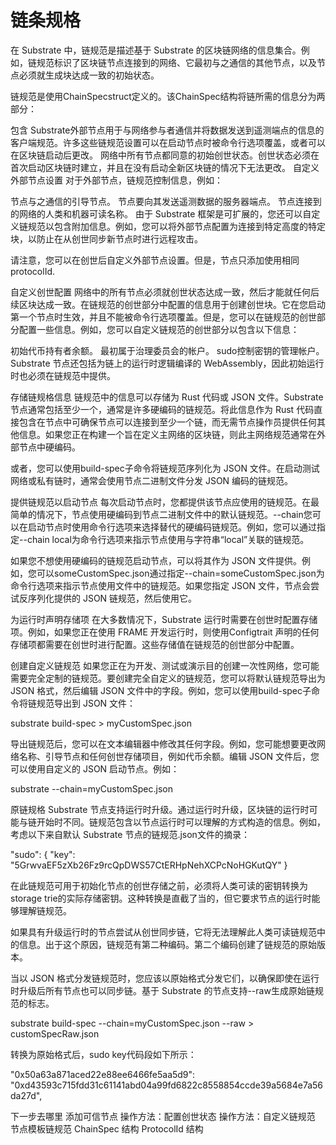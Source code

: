 # 链条规格

在 Substrate 中，链规范是描述基于 Substrate 的区块链网络的信息集合。例如，链规范标识了区块链节点连接到的网络、它最初与之通信的其他节点，以及节点必须就生成块达成一致的初始状态。

链规范是使用ChainSpecstruct定义的。该ChainSpec结构将链所需的信息分为两部分：

包含 Substrate外部节点用于与网络参与者通信并将数据发送到遥测端点的信息的客户端规范。许多这些链规范设置可以在启动节点时被命令行选项覆盖，或者可以在区块链启动后更改。
网络中所有节点都同意的初始创世状态。创世状态必须在首次启动区块链时建立，并且在没有启动全新区块链的情况下无法更改。
自定义外部节点设置
对于外部节点，链规范控制信息，例如：

节点与之通信的引导节点。
节点要向其发送遥测数据的服务器端点。
节点连接到的网络的人类和机器可读名称。
由于 Substrate 框架是可扩展的，您还可以自定义链规范以包含附加信息。例如，您可以将外部节点配置为连接到特定高度的特定块，以防止在从创世同步新节点时进行远程攻击。

请注意，您可以在创世后自定义外部节点设置。但是，节点只添加使用相同protocolId.

自定义创世配置
网络中的所有节点必须就创世状态达成一致，然后才能就任何后续区块达成一致。在链规范的创世部分中配置的信息用于创建创世块。它在您启动第一个节点时生效，并且不能被命令行选项覆盖。但是，您可以在链规范的创世部分配置一些信息。例如，您可以自定义链规范的创世部分以包含以下信息：

初始代币持有者余额。
最初属于治理委员会的帐户。
sudo控制密钥的管理帐户。
Substrate 节点还包括为链上的运行时逻辑编译的 WebAssembly，因此初始运行时也必须在链规范中提供。

存储链规格信息
链规范中的信息可以存储为 Rust 代码或 JSON 文件。Substrate 节点通常包括至少一个，通常是许多硬编码的链规范。将此信息作为 Rust 代码直接包含在节点中可确保节点可以连接到至少一个链，而无需节点操作员提供任何其他信息。如果您正在构建一个旨在定义主网络的区块链，则此主网络规范通常在外部节点中硬编码。

或者，您可以使用build-spec子命令将链规范序列化为 JSON 文件。在启动测试网络或私有链时，通常会使用节点二进制文件分发 JSON 编码的链规范。

提供链规范以启动节点
每次启动节点时，您都​​提供该节点应使用的链规范。在最简单的情况下，节点使用硬编码到节点二进制文件中的默认链规范。--chain您可以在启动节点时使用命令行选项来选择替代的硬编码链规范。例如，您可以通过指定--chain local为命令行选项来指示节点使用与字符串“local”关联的链规范。

如果您不想使用硬编码的链规范启动节点，可以将其作为 JSON 文件提供。例如，您可以someCustomSpec.json通过指定--chain=someCustomSpec.json为命令行选项来指示节点使用文件中的链规范。如果您指定 JSON 文件，节点会尝试反序列化提供的 JSON 链规范，然后使用它。

为运行时声明存储项
在大多数情况下，Substrate 运行时需要在创世时配置存储项。例如，如果您正在使用 FRAME 开发运行时，则使用Configtrait 声明的任何存储项都需要在创世时进行配置。这些存储值在链规范的创世部分中配置。

创建自定义链规范
如果您正在为开发、测试或演示目的创建一次性网络，您可能需要完全定制的链规范。要创建完全自定义的链规范，您可以将默认链规范导出为 JSON 格式，然后编辑 JSON 文件中的字段。例如，您可以使用build-spec子命令将链规范导出到 JSON 文件：

substrate build-spec > myCustomSpec.json

导出链规范后，您可以在文本编辑器中修改其任何字段。例如，您可能想要更改网络名称、引导节点和任何创世存储项目，例如代币余额。编辑 JSON 文件后，您可以使用自定义的 JSON 启动节点。例如：

substrate --chain=myCustomSpec.json

原链规格
Substrate 节点支持运行时升级。通过运行时升级，区块链的运行时可能与链开始时不同。链规范包含以节点运行时可以理解的方式构造的信息。例如，考虑以下来自默认 Substrate 节点的链规范.json文件的摘录：

"sudo": {
  "key": "5GrwvaEF5zXb26Fz9rcQpDWS57CtERHpNehXCPcNoHGKutQY"
}

在此链规范可用于初始化节点的创世存储之前，必须将人类可读的密钥转换为storage trie的实际存储密钥。这种转换是直截了当的，但它要求节点的运行时能够理解链规范。

如果具有升级运行时的节点尝试从创世同步链，它将无法理解此人类可读链规范中的信息。出于这个原因，链规范有第二种编码。第二个编码创建了链规范的原始版本。

当以 JSON 格式分发链规范时，您应该以原始格式分发它们，以确保即使在运行时升级后所有节点也可以同步链。基于 Substrate 的节点支持--raw生成原始链规范的标志。

substrate build-spec --chain=myCustomSpec.json --raw > customSpecRaw.json

转换为原始格式后，sudo key代码段如下所示：

"0x50a63a871aced22e88ee6466fe5aa5d9": "0xd43593c715fdd31c61141abd04a99fd6822c8558854ccde39a5684e7a56da27d",

下一步去哪里
添加可信节点
操作方法：配置创世状态
操作方法：自定义链规范
节点模板链规范
ChainSpec 结构
ProtocolId 结构